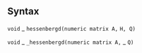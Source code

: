 ## Syntax

`void`<span class="nowrap"> _ `hessenbergd(numeric matrix A,`
`H, Q)`

`void`<span class="nowrap"> _ `_hessenbergd(numeric matrix A,`
<span class="nowrap"> _ `Q)`
